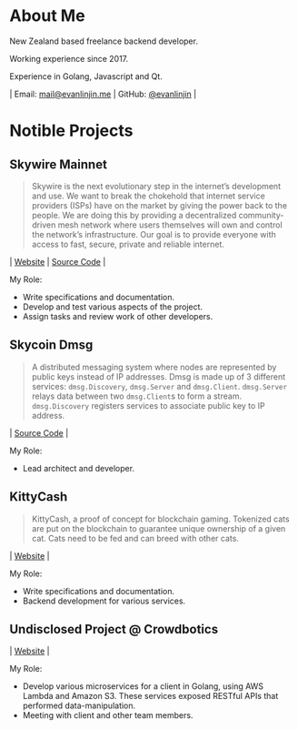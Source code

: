 # About Me

New Zealand based freelance backend developer.

Working experience since 2017.

Experience in Golang, Javascript and Qt.

| Email: [mail@evanlinjin.me](mailto:mail@evanlinjin.me) | GitHub: [@evanlinjin](https://github.com/evanlinjin) |

# Notible Projects

## Skywire Mainnet

> Skywire is the next evolutionary step in the internet’s development and use. We want to break the  chokehold that internet service providers (ISPs) have on the market by giving the power back to the  people. We are doing this by providing a decentralized community-driven mesh network where users  themselves will own and control the network’s infrastructure. Our goal is to provide everyone with access  to fast, secure, private and reliable internet.

| [Website](https://www.skycoin.com/skywire) | [Source Code](https://github.com/SkycoinProject/skywire-mainnet) |

My Role:

- Write specifications and documentation.
- Develop and test various aspects of the project.
- Assign tasks and review work of other developers.

## Skycoin Dmsg

> A distributed messaging system where nodes are represented by public keys instead of IP addresses. Dmsg is made up of 3 different services: `dmsg.Discovery`, `dmsg.Server` and `dmsg.Client`. `dmsg.Server` relays data between two `dmsg.Client`s to form a stream. `dmsg.Discovery` registers services to associate public key to IP address.

| [Source Code](https://github.com/SkycoinProject/dmsg) |

My Role:

- Lead architect and developer.

## KittyCash

> KittyCash, a proof of concept for blockchain gaming. Tokenized cats are put on the blockchain to guarantee unique ownership of a given cat. Cats need to be fed and can breed with other cats.

| [Website](https://kittycash.io/home) | 

My Role:

- Write specifications and documentation.
- Backend development for various services.

## Undisclosed Project @ Crowdbotics

| [Website](https://www.crowdbotics.com/) |

My Role:
- Develop various microservices for a client in Golang, using AWS Lambda and Amazon S3. These services exposed RESTful APIs that performed data-manipulation.
- Meeting with client and other team members.